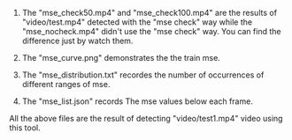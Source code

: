 
1. The "mse_check50.mp4" and "mse_check100.mp4" are the results of "video/test.mp4" detected with the "mse check" way while the "mse_nocheck.mp4" didn't use the "mse check" way. You can find the difference just by watch them. 

2. The "mse_curve.png" demonstrates the the train mse.

3. The "mse_distribution.txt" recordes the number of occurrences of different ranges of mse.

4. The "mse_list.json" records The mse values below each frame.

All the above files are the result of detecting "video/test1.mp4" video using this tool.
